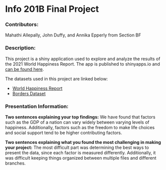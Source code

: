 # Info 201B Final Project

### Contributors:
Mahathi Allepally, John Duffy, and Annika Epperly
from Section BF

### Description:
This project is a shiny application used to explore and analyze the results of the 2021 World Happiness Report.
The app is published to shinyapps.io and [can be found here](https://epperann.shinyapps.io/happiness-app/).

The datasets used in this project are linked below:
- [World Happiness Report](https://worldhappiness.report/ed/2021/)
- [Borders Dataset](https://www.geodatasource.com/addon/country-borders)

### Presentation Information:
**Two sentences explaining your top findings:**
We have found that factors such as the GDP of a nation can vary widely between varying levels of happiness. Additionally, factors such as the freedom to make life choices and social support tend to be higher contributing factors.

**Two sentences explaining what you found the most challenging in making your project:**
The most difficult part was determining the best ways to present the data, since each factor is measured differently. Additionally, it was difficult keeping things organized between multiple files and different branches.

